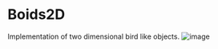 # Boids2D
Implementation of two dimensional bird like objects.
![image](https://user-images.githubusercontent.com/68951232/166142225-79cee912-0c77-4d07-aeee-cfec32364499.png)
